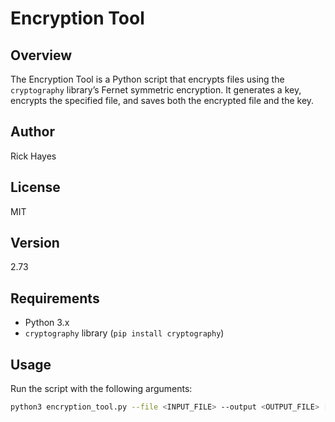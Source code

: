 # Encryption Tool

## Overview
The Encryption Tool is a Python script that encrypts files using the `cryptography` library’s Fernet symmetric encryption. It generates a key, encrypts the specified file, and saves both the encrypted file and the key.

## Author
Rick Hayes

## License
MIT

## Version
2.73

## Requirements
- Python 3.x
- `cryptography` library (`pip install cryptography`)

## Usage
Run the script with the following arguments:

```bash
python3 encryption_tool.py --file <INPUT_FILE> --output <OUTPUT_FILE> [--config <CONFIG_FILE>]
